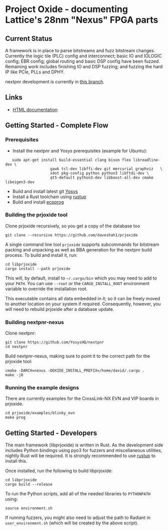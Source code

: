 # Project Oxide - documenting Lattice's 28nm "Nexus" FPGA parts

## Current Status

A framework is in place to parse bitstreams and fuzz bitstream changes. Currently the logic tile (PLC) config and interconnect; basic IO and IOLOGIC config; EBR config; global routing and basic DSP config have been fuzzed. Remaining work includes finishing IO and DSP fuzzing; and fuzzing the hard IP like PCIe, PLLs and DPHY.

nextpnr development is currently in [this branch](https://github.com/daveshah1/nextpnr/tree/nextpnr-nexus).

## Links

- [HTML documentation](https://daveshah1.github.io/prjoxide-html/)

## Getting Started - Complete Flow

### Prerequisites

 - Install the nextpnr and Yosys prerequisites (example for Ubuntu):
 ```
    sudo apt-get install build-essential clang bison flex libreadline-dev \
                     gawk tcl-dev libffi-dev git mercurial graphviz   \
                     xdot pkg-config python python3 libftdi-dev \
                     qt5-default python3-dev libboost-all-dev cmake libeigen3-dev
```
 - Build and install latest git [Yosys](https://github.com/YosysHQ/yosys)
 - Install a Rust toolchain using [rustup](https://rustup.rs/)
 - Build and install [ecpprog](https://github.com/gregdavill/ecpprog)

### Building the prjoxide tool

Clone prjoxide recursively, so you get a copy of the database too

    git clone --recursive https://github.com/daveshah1/prjoxide

A single command line tool `prjoxide` supports subcommands for bitstream packing and unpacking as well as BBA generation for the nextpnr build process. To build and install it, run:

    cd libprjoxide
    cargo install --path prjoxide

This will, by default, install to `~/.cargo/bin` which you may need to add to your `PATH`. You can use `--root` or the `CARGO_INSTALL_ROOT` environment variable to override the installation root.

This executable contains all data embedded in it; so it can be freely moved to another location on your system if required. Consequently, however, you will need to rebuild prjoxide after a database update.

### Building nextpnr-nexus

Clone nextpnr:

    git clone https://github.com/YosysHQ/nextpnr
    cd nextpnr

Build nextpnr-nexus, making sure to point it to the correct path for the prjoxide tool:

    cmake -DARCH=nexus -DOXIDE_INSTALL_PREFIX=/home/david/.cargo .
    make -j8

### Running the example designs

There are currently examples for the CrossLink-NX EVN and VIP boards in prjoxide.

    cd prjoxide/examples/blinky_evn
    make prog

## Getting Started - Developers

The main framework (libprjoxide) is written in Rust. As the development side includes Python bindings using pyo3 for fuzzers and miscellaneous utilities, nightly Rust will be required. It is strongly recommended to use [rustup](https://rustup.rs/) to install this.

Once installed, run the following to build libprjoxide:

    cd libprjoxide
    cargo build --release

To run the Python scripts, add all of the needed libraries to `PYTHONPATH` using:

    source environment.sh

If running fuzzers, you might also need to adjust the path to Radiant in `user_environment.sh` (which will be created by the above script).
